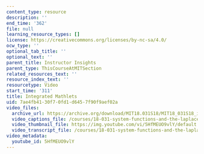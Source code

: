 ```yaml
---
content_type: resource
description: ''
end_time: '362'
file: null
learning_resource_types: []
license: https://creativecommons.org/licenses/by-nc-sa/4.0/
ocw_type: ''
optional_tab_title: ''
optional_text: ''
parent_title: Instructor Insights
parent_type: ThisCourseAtMITSection
related_resources_text: ''
resource_index_text: ''
resourcetype: Video
start_time: '311'
title: Integrated Mathlets
uid: 7ae4fb41-30f7-0fd1-d645-7f90f9aef02a
video_files:
  archive_url: https://archive.org/download/MIT18.031S18/MIT18_031S18_interviews_300k.mp4
  video_captions_file: /courses/18-031-system-functions-and-the-laplace-transform-spring-2019/fd78488ba8f0589dbe7f66b40ff7a354_5HfMEUO9vlY.vtt
  video_thumbnail_file: https://img.youtube.com/vi/5HfMEUO9vlY/default.jpg
  video_transcript_file: /courses/18-031-system-functions-and-the-laplace-transform-spring-2019/e3c09f0c84a089cd3f46a54fc4b25f2d_5HfMEUO9vlY.pdf
video_metadata:
  youtube_id: 5HfMEUO9vlY
---
```

